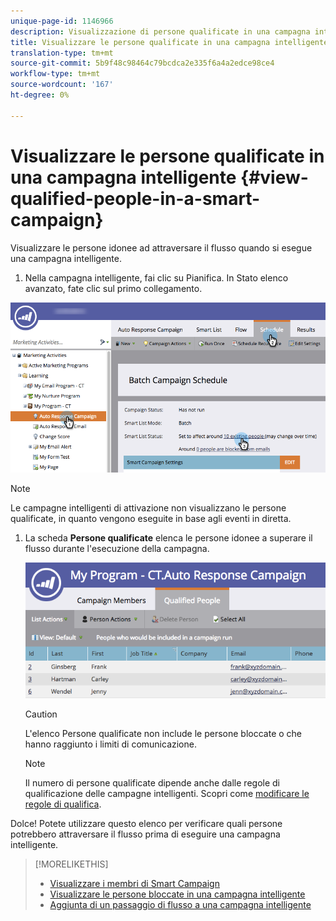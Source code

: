 ```yaml
---
unique-page-id: 1146966
description: Visualizzazione di persone qualificate in una campagna intelligente - Documenti Marketo - Documentazione prodotto
title: Visualizzare le persone qualificate in una campagna intelligente
translation-type: tm+mt
source-git-commit: 5b9f48c98464c79bcdca2e335f6a4a2edce98ce4
workflow-type: tm+mt
source-wordcount: '167'
ht-degree: 0%

---
```



# Visualizzare le persone qualificate in una campagna intelligente {#view-qualified-people-in-a-smart-campaign}

Visualizzare le persone idonee ad attraversare il flusso quando si esegue una campagna intelligente.

1. Nella campagna intelligente, fai clic su Pianifica. In Stato elenco avanzato, fate clic sul primo collegamento.

![](assets/qualifedpeople-hands.png)

>[!NOTE]
>
>Le campagne intelligenti di attivazione non visualizzano le persone qualificate, in quanto vengono eseguite in base agli eventi in diretta.

1. La scheda **Persone qualificate** elenca le persone idonee a superare il flusso durante l&#39;esecuzione della campagna.

   ![](assets/qualifiedpeople-tab.png)

   >[!CAUTION]
   >
   >L&#39;elenco Persone qualificate non include le persone bloccate o che hanno raggiunto i limiti di comunicazione.

   >[!NOTE]
   >
   >Il numero di persone qualificate dipende anche dalle regole di qualificazione delle campagne intelligenti. Scopri come [modificare le regole di qualifica](/help/marketo/product-docs/core-marketo-concepts/smart-campaigns/using-smart-campaigns/edit-qualification-rules-in-a-smart-campaign.md).

Dolce! Potete utilizzare questo elenco per verificare quali persone potrebbero attraversare il flusso prima di eseguire una campagna intelligente.

>[!MORELIKETHIS]
>
>* [Visualizzare i membri di Smart Campaign](/help/marketo/product-docs/core-marketo-concepts/smart-campaigns/smart-campaign-data/view-smart-campaign-members.md)
>* [Visualizzare le persone bloccate in una campagna intelligente](/help/marketo/product-docs/core-marketo-concepts/smart-campaigns/smart-campaign-data/view-blocked-people-in-a-smart-campaign.md)
>* [Aggiunta di un passaggio di flusso a una campagna intelligente](/help/marketo/product-docs/core-marketo-concepts/smart-campaigns/flow-actions/add-a-flow-step-to-a-smart-campaign.md)

